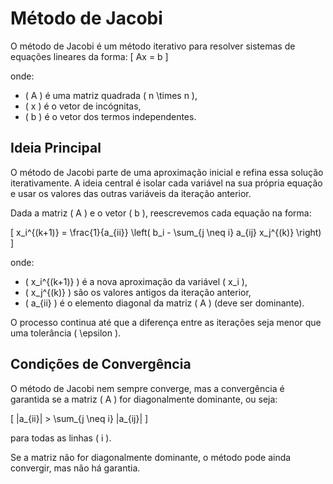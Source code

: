 # Método de Jacobi

O método de Jacobi é um método iterativo para resolver sistemas de equações lineares da forma:
\[ Ax = b \]

onde:

- \( A \) é uma matriz quadrada \( n \times n \),
- \( x \) é o vetor de incógnitas,
- \( b \) é o vetor dos termos independentes.

## Ideia Principal

O método de Jacobi parte de uma aproximação inicial e refina essa solução iterativamente. A ideia central é isolar cada variável na sua própria equação e usar os valores das outras variáveis da iteração anterior.

Dada a matriz \( A \) e o vetor \( b \), reescrevemos cada equação na forma:

\[ x_i^{(k+1)} = \frac{1}{a_{ii}} \left( b_i - \sum_{j \neq i} a_{ij} x_j^{(k)} \right) \]

onde:

- \( x_i^{(k+1)} \) é a nova aproximação da variável \( x_i \),
- \( x_j^{(k)} \) são os valores antigos da iteração anterior,
- \( a_{ii} \) é o elemento diagonal da matriz \( A \) (deve ser dominante).

O processo continua até que a diferença entre as iterações seja menor que uma tolerância \( \epsilon \).

## Condições de Convergência

O método de Jacobi nem sempre converge, mas a convergência é garantida se a matriz \( A \) for diagonalmente dominante, ou seja:

\[ |a_{ii}| > \sum_{j \neq i} |a_{ij}| \]

para todas as linhas \( i \).

Se a matriz não for diagonalmente dominante, o método pode ainda convergir, mas não há garantia.